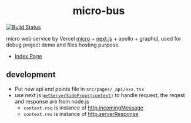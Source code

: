 <h1 style="text-align:center">micro-bus</h1>

[![Build Status][travis-micro-bus]][travis-micro-bus-build]

micro web service by Vercel [micro](https://github.com/vercel/micro) + [next.js](https://github.com/vercel/next.js) + apollo + graphql, used for debug project demo and files hosting purpose.

- [Index Page](https://micro-bus.vercel.app/)

## development

- Put new api end points file in `src/pages/_api/xxx.tsx`
- use next js [`getServerSideProps(context)`](https://nextjs.org/docs/basic-features/data-fetching#getserversideprops-server-side-rendering) to handle request, the reqest and response are from node.js 
  - `context.req` is instance of [http.incomingMessage](https://nodejs.org/api/http.html#http_class_http_incomingmessage)
  - `context.res` is instance of [http.serverResponse](https://nodejs.org/api/http.html#http_class_http_serverresponse)

[travis-micro-bus]: https://travis-ci.org/1846689910/micro-bus.svg?branch=master
[travis-micro-bus-build]: https://travis-ci.org/1846689910/micro-bus